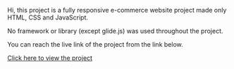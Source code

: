 Hi, this project is a fully responsive e-commerce website project made only HTML, CSS and JavaScript.

No framework or library (except glide.js) was used throughout the project.

You can reach the live link of the project from the link below.

[Click here to view the project](https://yourusername.github.io/repository-name/)
